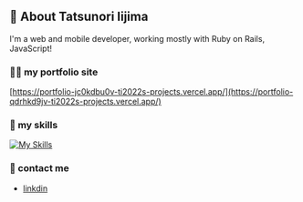 ## 🙋 About Tatsunori Iijima
I'm a web and mobile developer, working mostly with Ruby on Rails, JavaScript! 

### 👨‍💻 my portfolio site
[https://portfolio-jc0kdbu0v-ti2022s-projects.vercel.app/](https://portfolio-qdrhkd9jv-ti2022s-projects.vercel.app/)

### 🌱 my skills
[![My Skills](https://skillicons.dev/icons?i=ts,js,python,dart,ruby,nodejs,html,css,sass,tailwind,react,nextjs,vue,nuxtjs,express,nestjs,flutter,docker,aws,gcp,graphql,mysql,postgres,firebase,supabase,prisma,jest,npm,yarn,webpack&perline=10)](https://skillicons.dev)


### 📩 contact me
*  [linkdin](https://www.linkedin.com/in/%E8%BE%B0%E5%89%87-%E9%A3%AF%E5%B3%B6-88953a34a/)
